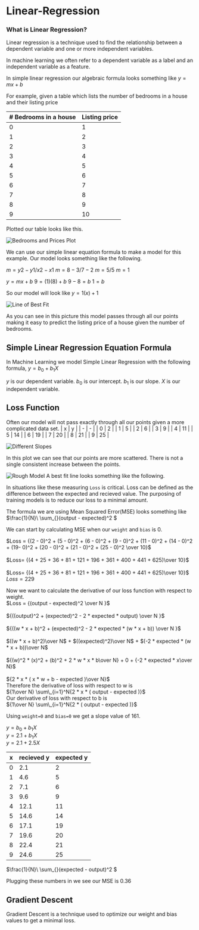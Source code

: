 # Linear-Regression

### What is Linear Regression?

Linear regression is a technique used to find the relationship between a dependent variable and one or more independent variables.

In machine learning we often refer to a dependent variable as a label and an independent variable as a feature.

In simple linear regression our algebraic formula looks something like $y = mx + b$

For example, given a table which lists the number of bedrooms in a house and their listing price

| # Bedrooms in a house | Listing price |
| --------------------- | ------------- |
| 0                     | 1             |
| 1                     | 2             |
| 2                     | 3             |
| 3                     | 4             |
| 4                     | 5             |
| 5                     | 6             |
| 6                     | 7             |
| 7                     | 8             |
| 8                     | 9             |
| 9                     | 10            |

Plotted our table looks like this.

![Bedrooms and Prices Plot](/images/plot.png)

We can use our simple linear equation formula to make a model for this example. Our model looks something like the following.

$m = y2 - y1 / x2 - x1$
$m= 8 - 3 / 7 - 2$
$m= 5 / 5$
$m= 1$

$y = mx + b$
$9 = (1)(8) + b$
$9 - 8 = b$
$1 = b$

So our model will look like $y = 1(x) + 1$

![Line of Best Fit](/images/lineOfBestFit.png)

As you can see in this picture this model passes through all our points making it easy to predict the listing price of a house given the number of bedrooms.

## Simple Linear Regression Equation Formula

In Machine Learning we model Simple Linear Regression with the following formula,
$y=b_{0} + b_{1}X$

$y$ is our dependent variable.
$b_{0}$ is our intercept.
$b_{1}$ is our slope.
$X$ is our independent variable.

## Loss Function

Often our model will not pass exactly through all our points given a more complicated data set.
| x | y |
| - | - |
| 0 | 2 |
| 1 | 5 |
| 2 | 6 |
| 3 | 9 |
| 4 | 11 |
| 5 | 14 |
| 6 | 19 |
| 7 | 20 |
| 8 | 21 |
| 9 | 25 |

![Different Slopes](/images/differentSlopes.png)

In this plot we can see that our points are more scattered. There is not a single consistent increase between the points.

![Rough Model](/images/RoughLine.png)
A best fit line looks something like the following.

In situations like these measuring `Loss` is critical. Loss can be defined as the difference between the expected and recieved value. The purposing of training models is to reduce our loss to a minimal amount.

The formula we are using Mean Squared Error(MSE) looks something like
$\frac{1}{N}\ \sum\_{}\(output - expected)^2 $

We can start by calculating MSE when our `weight` and `bias` is 0.

$Loss = {(2 - 0)^2 + (5 - 0)^2 + (6 - 0)^2 + (9 - 0)^2 + (11 - 0)^2 + (14 - 0)^2 + (19- 0)^2 + (20 - 0)^2 + (21 - 0)^2 + (25 - 0)^2 \over 10}$<br /> 
<br /> 
$Loss= {(4 + 25 + 36 + 81 + 121 + 196 + 361 + 400 + 441 + 625)\over 10}$<br /> 
<br /> 
$Loss= {(4 + 25 + 36 + 81 + 121 + 196 + 361 + 400 + 441 + 625)\over 10}$<br /> 
$Loss= 229$<br /> 

Now we want to calculate the derivative of our loss function with respect to weight. 
<br />
$Loss = {(output - expected)^2 \over N }$ <br />
<br />
${((output)^2 + (expected)^2 - 2 * expected * output) \over N }$ <br />
<br />
${((w * x + b)^2 + (expected)^2 - 2 * expected * (w * x + b)) \over N }$ <br />
<br />
$((w * x + b)^2)\over N$ + $((expected)^2)\over N$ + $(-2 * expected * (w * x + b))\over N$ <br />
<br />
${(w)^2 * (x)^2 + (b)^2 + 2 * w * x * b\over N} + 0 +  {-2 * expected * x\over N}$ <br />
<br />
${2 * x * ( x * w + b - expected )\over N}$ <br />
Therefore the derivative of loss with respect to w is <br>
${1\over N} \sum\_{i=1}^N{2 * x * ( output - expected )}$ <br />
Our derivative of loss with respect to b is <br>
${1\over N} \sum\_{i=1}^N{2 * ( output - expected )}$ <br />


Using `weight=0` and `bias=0` we get a slope value of $161$.

$y=b_{0} + b_{1}X$<br /> 
$y=2.1 + b_{1}X$<br /> 
$y=2.1 + 2.5X$

| x   | recieved y | expected y |
| --- | ---------- | ---------- |
| 0   | 2.1        | 2          |
| 1   | 4.6        | 5          |
| 2   | 7.1        | 6          |
| 3   | 9.6        | 9          |
| 4   | 12.1       | 11         |
| 5   | 14.6       | 14         |
| 6   | 17.1       | 19         |
| 7   | 19.6       | 20         |
| 8   | 22.4       | 21         |
| 9   | 24.6       | 25         |

$\frac{1}{N}\ \sum\_{}\(expected - output)^2 $

Plugging these numbers in we see our MSE is $0.36$

## Gradient Descent

Gradient Descent is a technique used to optimize our weight and bias values to get a minimal loss.
